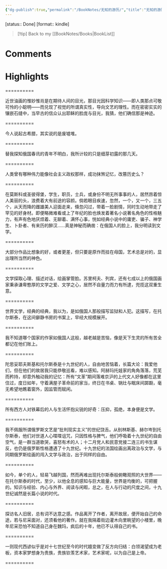 ```yaml
---
{"dg-publish":true,"permalink":"/BookNotes/无知的游历/","title":"无知的游历","noteIcon":""}
---
```


[status:: Done]
[format:: kindle]

>[!tip] Back to my [[BookNotes/Books\|BookList]]

# Comments

# Highlights

==========

近世油画的惟妙惟肖是在期待人间的目光，那目光因科学知识——即人类那点可敬可怜的小聪明——而兑现了视觉的所谓真实性，导向文艺的理性。而在密密实实的镶嵌石缝中，当早古的信众认出耶稣的脸庞与目光，我猜，他们确信那是神迹。

==========

今人说起古希腊，其实说的是废墟堆。

==========


替我探知俄国春讯的青年不明白，我所计较的只是细芽初露的那几天。

==========


人类曾有哪种伟力能像社会主义政权那样，成功抹煞记忆，改篡历史么？

==========


在莫斯科或圣彼得堡，学生，职员，士兵，或身份不明无所事事的人，居然昂着惊人美丽的头，浪费着大有前途的容颜。倘若眼目疾速，忽然，一个，又一个，三五个，从天而降的雌雄美人迎面走来，倏忽闪过，带着一脸剧情，同时生动地带走了罕见的好身材。即便略微难看或上了年纪的脸也焕发着著名小说著名角色的性格魅力，有声有色地厌烦着、无聊着、满怀心事，恍如经典小说中的庸吏、骗子、神学生、卜卦者、有来历的醉汉……真是神秘而确凿：在俄国人的脸上，我分明读到文学。

==========


大部分作品比想象的好，或者更差，但只要是原作而挂在母国，艺术总是对的，显出理所当然的神色。

==========


文学探取心理、描述对话，绘画掌管脸。苏里柯夫、列宾，还有七成以上的俄国画家秉承谦卑憨厚的文学之爱、文学之心，居然不自量力而力有所逮，兜揽这双重生意。

==========


世界文学，经典的经典，我以为，是如俄国人那般描写监狱和人犯。这描写，在托尔斯泰，在这间僻静书房的书案上，早经大规模展开。

==========


我不知道哪个国家的作家如俄国人这般，越老越是苦恼，像是天下生灵的所有苦全都记在他们账上。

==========


陀思妥耶夫斯基和托尔斯泰是十九世纪的人，自由地苦恼着，长篇大论：我爱他们，但在他们的故居我只能恭敬巡看，难以感知。阿赫玛托娃家的角角落落，荒芜而矜持，却意外触动我的记忆：所有“文革”期间落难京沪的上代文人好像都在这里住过，度日如年，守着满屋子革命前的家当，终日在书桌、锅灶与眠床间踯蹰，毫无希望地瞧着窗外，因监管而赋闲。

==========


所有西方人对铁幕后的人与生活怀抱尖锐的好奇：压抑，孤绝，本身便是文学。

==========


我不佩服所谓俄罗斯文艺是“批判现实主义”的世纪饶舌。从别林斯基、赫尔岑到托尔斯泰，他们对世道人心喋喋诅咒，只因性格与脾气，他们呼吸着十九世纪的自由空气，是一群当道歌哭，喜怒有术的人；十二月党人和民意党接二连三的书生谋反，也仍是俄罗斯性格遭遇了十九世纪。十九世纪的法国绘画出离政治与文学，与同期俄罗斯绘画的闯入文学与政治，出于同样的自由。

==========


如今，单个的人，轻易飞越列国，然而再难出现托尔斯泰般俯瞰观照的大世界——在托尔斯泰的时代，至少，以他全息的感知与巨大能量，世界是均衡的，可把握的。知识与经验、内心与外界、阅读与闲暇，总之，在人与行动的尺度之间，十九世纪诚然是长篇小说的时代。

==========


探访名人旧居，总有词不达意之感。作品离开了作者，离开故居，便开始自己的命途，若与尼采面对，还须看他的著作。就在我隔着街边灌木向里眺望的小楼里，晚年尼采恐怕不知道自己身在魏玛，疯后的十年，他已不认得自己的书。

==========


一则现代西谚似乎是对十七世纪至今的时代嬗变做了反方向归结：白领渴望成为老板，资本家梦想身为贵族，贵族钦羡艺术家，艺术家呢，以为自己是上帝。

==========